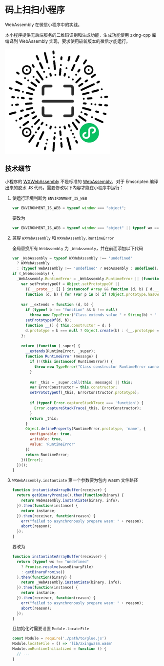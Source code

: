# 码上扫扫小程序

WebAssembly 在微信小程序中的实践。

本小程序提供无后端服务的二维码识别和生成功能，生成功能使用 zxing-cpp 库编译到 WebAssembly 实现，要求使用较新版本的微信才能运行。

![mpcode_344](./assets/mpcode_344.jpg)

## 技术细节

小程序的 [WXWebAssembly](https://developers.weixin.qq.com/miniprogram/dev/framework/performance/wasm.html) 不是标准的 [WebAssembly](https://developer.mozilla.org/zh-CN/docs/Web/JavaScript/Reference/Global_Objects/WebAssembly)，对于 Emscripten 编译出来的胶水 JS 代码，需要修改以下内容才能在小程序中运行：

1. 使运行环境判断为 `ENVIRONMENT_IS_WEB`

    ```js
    var ENVIRONMENT_IS_WEB = typeof window === "object";
    ```

    要改为

    ```js
    var ENVIRONMENT_IS_WEB = typeof window === "object" || typeof wx === "object";
    ```

2. 兼容 `WXWebAssembly` 和 `WXWebAssembly.RuntimeError`

    全局替换所有 `WebAssembly` 为 `_WebAssembly`，并在前面添加以下代码

    ```js
    var _WebAssembly = typeof WXWebAssembly !== 'undefined'
      ? WXWebAssembly
      : (typeof WebAssembly !== 'undefined' ? WebAssembly : undefined);
    if (_WebAssembly) {
      _WebAssembly.RuntimeError = _WebAssembly.RuntimeError || (function () {
        var setPrototypeOf = Object.setPrototypeOf ||
          ({ __proto__: [] } instanceof Array && function (d, b) { d.__proto__ = b; }) ||
          function (d, b) { for (var p in b) if (Object.prototype.hasOwnProperty.call(b, p)) d[p] = b[p]; };

        var __extends = function (d, b) {
          if (typeof b !== "function" && b !== null)
            throw new TypeError("Class extends value " + String(b) + " is not a constructor or null");
          setPrototypeOf(d, b);
          function __() { this.constructor = d; }
          d.prototype = b === null ? Object.create(b) : (__.prototype = b.prototype, new __());
        };

        return (function (_super) {
          __extends(RuntimeError, _super);
          function RuntimeError (message) {
            if (!(this instanceof RuntimeError)) {
              throw new TypeError("Class constructor RuntimeError cannot be invoked without 'new'")
            }

            var _this = _super.call(this, message) || this;
            var ErrorConstructor = this.constructor;
            setPrototypeOf(_this, ErrorConstructor.prototype);

            if (typeof Error.captureStackTrace === 'function') {
              Error.captureStackTrace(_this, ErrorConstructor);
            }
            return _this;
          }
          Object.defineProperty(RuntimeError.prototype, 'name', {
            configurable: true,
            writable: true,
            value: 'RuntimeError'
          })
          return RuntimeError;
        })(Error);
      })();
    }
    ```

3. `WXWebAssembly.instantiate` 第一个参数要为包内 wasm 文件路径

    ```js
    function instantiateArrayBuffer(receiver) {
      return getBinaryPromise().then(function(binary) {
        return WebAssembly.instantiate(binary, info);
      }).then(function(instance) {
        return instance;
      }).then(receiver, function(reason) {
        err("failed to asynchronously prepare wasm: " + reason);
        abort(reason);
      });
    }
    ```

    要改为

    ```js
    function instantiateArrayBuffer(receiver) {
      return (typeof wx !== "undefined"
        ? Promise.resolve(wasmBinaryFile)
        : getBinaryPromise()
      ).then(function(binary) {
        return _WebAssembly.instantiate(binary, info);
      }).then(function(instance) {
        return instance;
      }).then(receiver, function(reason) {
        err("failed to asynchronously prepare wasm: " + reason);
        abort(reason);
      });
    }
    ```

    且初始化时需要设置 `Module.locateFile`

    ```js
    const Module = require('./path/to/glue.js')
    Module.locateFile = () => 'lib/zxingwasm.wasm'
    Module.onRuntimeInitialized = function () {
      // ...
    }
    ```
